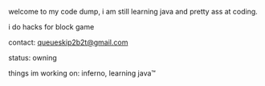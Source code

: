 welcome to my code dump, i am still learning java and pretty ass at coding.

i do hacks for block game

contact: queueskip2b2t@gmail.com

status: owning

things im working on: inferno, learning java™

<!---
HausemasterIssue/HausemasterIssue is a ✨ special ✨ repository because its `README.md` (this file) appears on your GitHub profile.
You can click the Preview link to take a look at your changes.
--->
